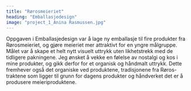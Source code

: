 ```yaml
---
title: "Rørosmeieriet"
heading: "Emballasjedesign"
image: "project_1_Anina Rasmussen.jpg"
---
```


Oppgaven i Emballasjedesign var å lage ny emballasje til fire produkter fra Rørosmeieriet, og gjøre meieriet mer attraktivt for en yngre målgruppe. Målet var å skape et helt nytt visuelt uttrykk uten likhetstrekk med de tidligere pakningene. Jeg ønsket å vekke en følelse av nostalgi og kos i mine produkter, og gikk derfor for et organisk og håndmalt uttrykk. Dette fremhever også det organiske ved produktene, tradisjonene fra Røros-traktene som ligger til grunn for dagens produkter og håndverket det er å produsere meieriproduktene.
